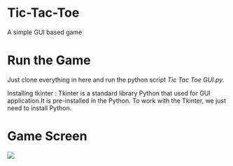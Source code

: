 # Tic-Tac-Toe
A simple GUI based game 

# Run the Game
Just clone everything in here and run the python script *Tic Tac Toe GUI.py*.



Installing tkinter : Tkinter is a standard library Python that used for GUI application.It is pre-installed in the Python. To work with the Tkinter, we just need to install Python.


# Game Screen
![](https://github.com/rudrajit1729/CodeBucket/blob/master/Game_Bucket/TicTacToe/Assets/Capture.PNG)



